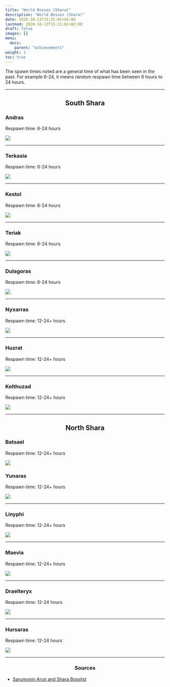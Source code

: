 ```yaml
---
title: "World Bosses (Shara)"
description: "World Bosses (Shara)"
date: 2020-10-13T15:21:01+02:00
lastmod: 2020-10-13T15:21:01+02:00
draft: false
images: []
menu:
  docs:
    parent: "achievements"
weight: 1
toc: true
---
```


The spawn times noted are a general time of what has been seen in the past. For example 6-24, it means random respawn time between 6 hours to 24 hours.<br>

<hr/>

<center>

## South Shara

</center>


### Andras
Respawn time: 6-24 hours

![](https://i.imgur.com/w8MJbRi.png)

<hr/>

### Terkasia
Respawn time: 6-24 hours

![](https://i.imgur.com/z1lOGgX.png)

<hr/>

### Kestol
Respawn time: 6-24 hours

![](https://i.imgur.com/t10EWgO.png)

<hr/>

### Teriak
Respawn time: 6-24 hours

![](https://i.imgur.com/WWvv7VT.png)

<hr/>

### Dulagoras
Respawn time: 6-24 hours

![](https://i.imgur.com/mEg9TtR.png)

<hr/>

### Nyxarras
Respawn time: 12-24+ hours

![](https://i.imgur.com/zg7As2J.png)

<hr/>

### Huzrat
Respawn time: 12-24+ hours

![](https://i.imgur.com/2CzIcDj.png)

<hr/>

### Kelthuzad
Respawn time: 12-24+ hours

![](https://i.imgur.com/qymChk3.png)

<hr/>

<center>

## North Shara 

</center>

</hr>

### Batsael
Respawn time: 12-24+ hours

![](https://i.imgur.com/yGab7vL.png)

</hr>

### Yunaras
Respawn time: 12-24+ hours

![](https://i.imgur.com/2sDdd9p.png)

<hr/>

### Linyphi 
Respawn time: 12-24+ hours

![](https://i.imgur.com/M9tOoog.png)

<hr/>

### Maevia
Respawn time: 12-24+ hours

![](https://i.imgur.com/CbdXE3M.png)

<hr/>

### Draelteryx
Respawn time: 12-24 hours

![](https://i.imgur.com/OVBSmap.png)

<hr/>

### Hursaras
Respawn time: 12-24 hours

![](https://i.imgur.com/CHeefBY.png)

<hr/>

<center><h3>Sources</h3></center>

* [Sarumonin Arun and Shara Bosslist](https://www.sarumonin.com/guides/tera-shara-and-arun-boss-achievement-guide/)